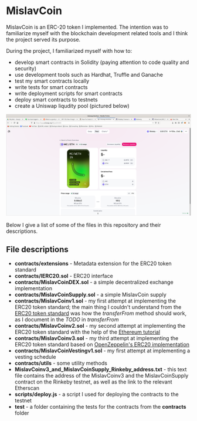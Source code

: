 # MislavCoin

MislavCoin is an ERC-20 token I implemented. The intention was to familiarize myself with the blockchain development related tools and I think the project served its purpose. 

During the project, I familiarized myself with how to:

- develop smart contracts in Solidity (paying attention to code quality and security)
- use development tools such as Hardhat, Truffle and Ganache
- test my smart contracts locally
- write tests for smart contracts
- write deployment scripts for smart contracts
- deploy smart contracts to testnets
- create a Uniswap liqudity pool (pictured below)

![MislavCoin Uniswap liqudity pool](Uniswap_liqudity_pool_MislavCoin_ETH.png)

Below I give a list of some of the files in this repository and their descriptions.

## File descriptions

- **contracts/extensions** - Metadata extension for the ERC20 token standard
- **contracts/IERC20.sol** - ERC20 interface
- **contracts/MislavCoinDEX.sol** - a simple decentralized exchange implementation
- **contracts/MislavCoinSupply.sol** - a simple MislavCoin supply
- **contracts/MislavCoinv1.sol** - my first attempt at implementing the ERC20 token standard; the main thing I couldn't understand from the [ERC20 token standard](https://eips.ethereum.org/EIPS/eip-20) was how the *transferFrom* method should work, as I document in the *TODO* in *transferFrom*
- **contracts/MislavCoinv2.sol** - my second attempt at implementing the ERC20 token standard with the help of the [Ethereum tutorial](https://ethereum.org/en/developers/tutorials/understand-the-erc-20-token-smart-contract/)
- **contracts/MislavCoinv3.sol** - my third attempt at implementing the ERC20 token standard based on [OpenZeppelin's ERC20 implementation](https://github.com/OpenZeppelin/openzeppelin-contracts/blob/master/contracts/token/ERC20/ERC20.sol)
- **contracts/MislavCoinVestingv1.sol** - my first attempt at implementing a vesting schedule
- **contracts/utils** - some utility methods
- **MislavCoinv3_and_MislavCoinSupply_Rinkeby_address.txt** - this text file contains the address of the MislavCoinv3 and the MislavCoinSupply contract on the Rinkeby testnet, as well as the link to the relevant Etherscan
- **scripts/deploy.js** - a script I used for deploying the contracts to the testnet
- **test** - a folder containing the tests for the contracts from the **contracts** folder

